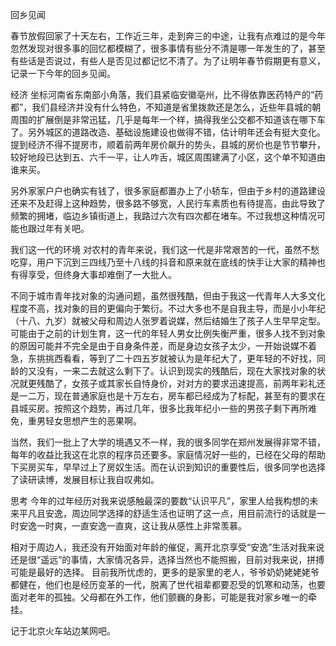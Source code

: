 回乡见闻

春节放假回家了十天左右，工作近三年，走到奔三的中途，让我有点难过的是今年忽然发现对很多事的回忆都模糊了，很多事情有些分不清是哪一年发生的了，甚至有些话是否说过，有些人是否见过都记忆不清了。为了让明年春节假期更有意义，记录一下今年的回乡见闻。

经济
坐标河南省东南部小角落，我们县紧临安徽亳州，比不得依靠医药特产的“药都”，我们县经济并没有什么特色，不知道是省里拨款还是怎么，近些年县城的朝周围的扩展倒是非常迅猛，几乎是每年一个样，搞得我坐公交都不知道该在哪下车了。另外城区的道路改造、基础设施建设也做得不错，估计明年还会有挺大变化。
提到经济不得不提房市，顺着前两年房价飙升的势头，县城的房价也是节节攀升，较好地段已达到五、六千一平，让人咋舌，城区周围建满了小区，这个单不知道由谁来买。

另外家家户户也确实有钱了，很多家庭都置办上了小轿车，但由于乡村的道路建设还来不及赶得上这种趋势，很多路不够宽，人民行车素质也有待提高，由此导致了频繁的拥堵，临边乡镇街道上，我路过六次有四次都在堵车。不过我想这种情况可能也跟过年有关吧。

我们这一代的环境
对农村的青年来说，我们这一代是非常艰苦的一代，虽然不愁吃穿，用户下沉到三四线乃至十八线的抖音和原来就在底线的快手让大家的精神也有得享受，但终身大事却难倒了一大批人。

不同于城市青年找对象的沟通问题，虽然很残酷，但由于我这一代青年人大多文化程度不高，找对象的目的更偏向于繁衍。不过大多也不是自我主导，而是小小年纪（十八、九岁）就被父母和周边人张罗着说媒，然后结婚生了孩子人生早早定型。可能由于之前的计划生育，这一代的年轻人男女比例失衡严重，很多人找不到对象的原因可能并不完全是由于自身条件差，而是身边女孩子太少，一开始说媒不着急，东挑挑西看看，等到了二十四五岁就被认为是年纪大了，更年轻的不好找，同龄的又没有，一来二去就这么剩下了。认识到现实的残酷后，现在大家找对象的状况就更残酷了，女孩子或其家长自恃身价，对对方的要求迅速提高，前两年彩礼还是一二万，现在普通家庭也是十万左右，房车都已经成为了标配，甚至有的要求在县城买房。按照这个趋势，再过几年，很多比我年纪小一些的男孩子剩下再所难免，重男轻女思想产生的恶果啊。

当然，我们一批上了大学的境遇又不一样，我的很多同学在郑州发展得非常不错，每年的收益比我这在北京的程序员还要多。家庭情况好一些的，已经在父母的帮助下买房买车，早早过上了房奴生活。而在认识到知识的重要性后，很多同学也选择了读研读博，发展目标让我自叹弗如。

思考
今年的过年经历对我来说感触最深的要数“认识平凡”，家里人给我构想的未来平凡且安逸，周边同学选择的舒适生活也证明了这一点，用目前流行的话就是一时安逸一时爽，一直安逸一直爽，这让我从感性上非常羡慕。

相对于周边人，我还没有开始面对年龄的催促，离开北京享受“安逸”生活对我来说还是很“遥远”的事情，大家情况各异，选择当然也不能照搬，目前对我来说，拼搏可能是最好的选择。
目前我所忧虑的，更多的是家里的老人，爷爷奶奶姥姥姥爷都健在，他们也是经历变革的一代，脱离了世代祖辈都要忍受的饥寒和动荡，也要面对老年的孤独。父母都在外工作，他们颤巍的身影，可能是我对家乡唯一的牵挂。

记于北京火车站边某网吧。